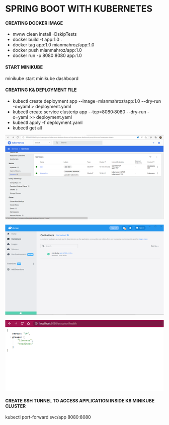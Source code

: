 # SPRING BOOT WITH KUBERNETES

#### CREATING DOCKER IMAGE
- mvnw clean install -DskipTests     
- docker build -t app:1.0 .
- docker tag app:1.0 mianmahroz/app:1.0
- docker push mianmahroz/app:1.0
- docker run -p 8080:8080 app:1.0 

####  START MINIKUBE
minikube start
minikube dashboard


#### CREATING K& DEPLOYMENT FILE
- kubectl create deployment app --image=mianmahroz/app:1.0 --dry-run -o=yaml > deployment.yaml
- kubectl create service clusterip app --tcp=8080:8080 --dry-run -o=yaml >> deployment.yaml
- kubectl apply -f deployment.yaml
- kubectl get all



![img.png](img.png)


![img_1.png](img_1.png)


![img_2.png](img_2.png)

#### CREATE SSH TUNNEL TO ACCESS APPLICATION INSIDE K8 MINIKUBE CLUSTER
kubectl port-forward svc/app 8080:8080



